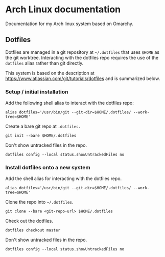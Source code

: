 # Arch Linux documentation

Documentation for my Arch linux system based on Omarchy.

## Dotfiles

Dotfiles are managed in a git repository at `~/.dotfiles` that uses `$HOME` as the git worktree. Interacting with the dotfiles repo requires the use of the `dotfiles` alias rather than git directly.

This system is based on the description at https://www.atlassian.com/git/tutorials/dotfiles and is summarized below. 

### Setup / initial installation

Add the following shell alias to interact with the dotfiles repo:

```
alias dotfiles='/usr/bin/git --git-dir=$HOME/.dotfiles/ --work-tree=$HOME'
```

Create a bare git repo at `.dotfiles.`

```
git init --bare $HOME/.dotfiles
```

Don't show untracked files in the repo.

```
dotfiles config --local status.showUntrackedFiles no
```

### Install dotfiles onto a new system

Add the shell alias for interacting with the dotfiles repo.

```
alias dotfiles='/usr/bin/git --git-dir=$HOME/.dotfiles/ --work-tree=$HOME'
```

Clone the repo into `~/.dotfiles`.

```
git clone --bare <git-repo-url> $HOME/.dotfiles
```

Check out the dotfiles.

```
dotfiles checkout master
```

Don't show untracked files in the repo.

```
dotfiles config --local status.showUntrackedFiles no
```
